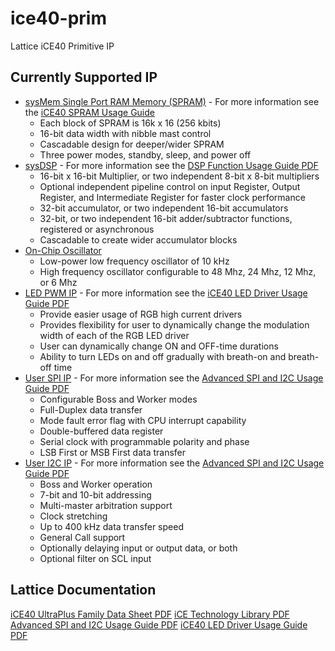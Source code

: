 # ice40-prim

Lattice iCE40 Primitive IP
## Currently Supported IP
* [sysMem Single Port RAM Memory (SPRAM)]() - For more information see the [iCE40 SPRAM Usage Guide]()
  * Each block of SPRAM is 16k x 16 (256 kbits)
  * 16-bit data width with nibble mast control
  * Cascadable design for deeper/wider SPRAM
  * Three power modes, standby, sleep, and power off
* [sysDSP]() - For more information see the [DSP Function Usage Guide PDF]()
  * 16-bit x 16-bit Multiplier, or two independent 8-bit x 8-bit multipliers
  * Optional independent pipeline control on input Register, Output Register, and Intermediate Register for faster clock performance
  * 32-bit accumulator, or two independent 16-bit accumulators
  * 32-bit, or two independent 16-bit adder/subtractor functions, registered or asynchronous
  * Cascadable to create wider accumulator blocks
* [On-Chip Oscillator]()
  * Low-power low frequency oscillator of 10 kHz
  * High frequency oscillator configurable to 48 Mhz, 24 Mhz, 12 Mhz, or 6 Mhz
* [LED PWM IP]() - For more information see the [iCE40 LED Driver Usage Guide PDF]()
  * Provide easier usage of RGB high current drivers
  * Provides flexibility for user to dynamically change the modulation width of each of the RGB LED driver
  * User can dynamically change ON and OFF-time durations
  * Ability to turn LEDs on and off gradually with breath-on and breath-off time
* [User SPI IP]() - For more information see the [Advanced SPI and I2C Usage Guide PDF]()
  * Configurable Boss and Worker modes
  * Full-Duplex data transfer
  * Mode fault error flag with CPU interrupt capability
  * Double-buffered data register
  * Serial clock with programmable polarity and phase
  * LSB First or MSB First data transfer
* [User I2C IP]() - For more information see the [Advanced SPI and I2C Usage Guide PDF]()
  * Boss and Worker operation
  * 7-bit and 10-bit addressing
  * Multi-master arbitration support
  * Clock stretching
  * Up to 400 kHz data transfer speed
  * General Call support
  * Optionally delaying input or output data, or both
  * Optional filter on SCL input

## Lattice Documentation
[iCE40 UltraPlus Family Data Sheet PDF]()
[iCE Technology Library PDF]()
[Advanced SPI and I2C Usage Guide PDF]()
[iCE40 LED Driver Usage Guide PDF]()

